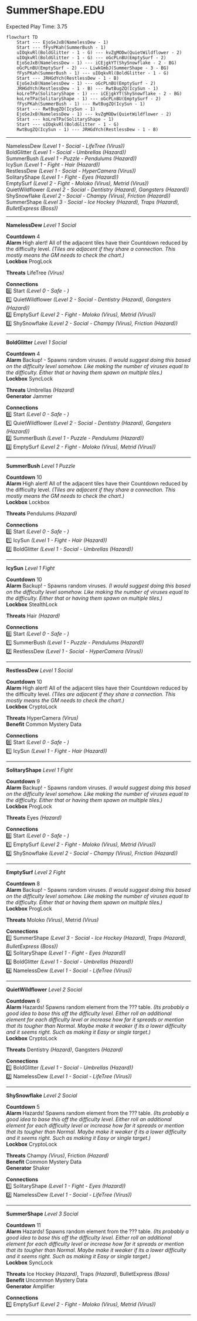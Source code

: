 # SummerShape.EDU  
Expected Play Time: 3.75  
  
```mermaid  
flowchart TD  
	Start --- EjoSeJxB(NamelessDew - 1)  
	Start --- fFysPKah(SummerBush - 1)  
	uIOqkvRl(BoldGlitter - 1 - G) --- kvZgMODw(QuietWildflower - 2)  
	uIOqkvRl(BoldGlitter - 1 - G) --- oGcPLnBU(EmptySurf - 2)  
	EjoSeJxB(NamelessDew - 1) --- iCEjgkYT(ShySnowflake - 2 - BG)  
	oGcPLnBU(EmptySurf - 2) --- LiwkGmbJ(SummerShape - 3 - BG)  
	fFysPKah(SummerBush - 1) --- uIOqkvRl(BoldGlitter - 1 - G)  
	Start --- JRHGdYch(RestlessDew - 1 - B)  
	EjoSeJxB(NamelessDew - 1) --- oGcPLnBU(EmptySurf - 2)  
	JRHGdYch(RestlessDew - 1 - B) --- RwtBugZQ(IcySun - 1)  
	koLreTPa(SolitaryShape - 1) --- iCEjgkYT(ShySnowflake - 2 - BG)  
	koLreTPa(SolitaryShape - 1) --- oGcPLnBU(EmptySurf - 2)  
	fFysPKah(SummerBush - 1) --- RwtBugZQ(IcySun - 1)  
	Start --- RwtBugZQ(IcySun - 1)  
	EjoSeJxB(NamelessDew - 1) --- kvZgMODw(QuietWildflower - 2)  
	Start --- koLreTPa(SolitaryShape - 1)  
	Start --- uIOqkvRl(BoldGlitter - 1 - G)  
	RwtBugZQ(IcySun - 1) --- JRHGdYch(RestlessDew - 1 - B)  
```  
  
---  
  
NamelessDew *(Level 1 - Social - LifeTree *(Virus)*)*  
BoldGlitter *(Level 1 - Social - Umbrellas *(Hazard)*)*  
SummerBush *(Level 1 - Puzzle - Pendulums *(Hazard)*)*  
IcySun *(Level 1 - Fight - Hair *(Hazard)*)*  
RestlessDew *(Level 1 - Social - HyperCamera *(Virus)*)*  
SolitaryShape *(Level 1 - Fight - Eyes *(Hazard)*)*  
EmptySurf *(Level 2 - Fight - Moloko *(Virus)*, Metrid *(Virus)*)*  
QuietWildflower *(Level 2 - Social - Dentistry *(Hazard)*, Gangsters *(Hazard)*)*  
ShySnowflake *(Level 2 - Social - Champy *(Virus)*, Friction *(Hazard)*)*  
SummerShape *(Level 3 - Social - Ice Hockey *(Hazard)*, Traps *(Hazard)*, BulletExpress *(Boss)*)*  
  
---  
  
**NamelessDew** *Level 1 Social*  
  
**Countdown** 4  
**Alarm** High alert! All of the adjacent tiles have their Countdown reduced by the difficulty level. *(Tiles are adjacent if they share a connection. This mostly means the GM needs to check the chart.)*  
**Lockbox** ProgLock  
  
**Threats** LifeTree *(Virus)*  
  
**Connections**  
:zero: Start *(Level 0 - Safe - )*  
:one: QuietWildflower *(Level 2 - Social - Dentistry *(Hazard)*, Gangsters *(Hazard)*)*  
:two: EmptySurf *(Level 2 - Fight - Moloko *(Virus)*, Metrid *(Virus)*)*  
:three: ShySnowflake *(Level 2 - Social - Champy *(Virus)*, Friction *(Hazard)*)*  
  
---  
  
**BoldGlitter** *Level 1 Social*  
  
**Countdown** 4  
**Alarm** Backup! - Spawns random viruses. *(I would suggest doing this based on the difficulty level somehow. Like making the number of viruses equal to the difficulty. Either that or having them spawn on multiple tiles.)*  
**Lockbox** SyncLock  
  
**Threats** Umbrellas *(Hazard)*  
**Generator** Jammer  
  
**Connections**  
:zero: Start *(Level 0 - Safe - )*  
:one: QuietWildflower *(Level 2 - Social - Dentistry *(Hazard)*, Gangsters *(Hazard)*)*  
:two: SummerBush *(Level 1 - Puzzle - Pendulums *(Hazard)*)*  
:three: EmptySurf *(Level 2 - Fight - Moloko *(Virus)*, Metrid *(Virus)*)*  
  
---  
  
**SummerBush** *Level 1 Puzzle*  
  
**Countdown** 10  
**Alarm** High alert! All of the adjacent tiles have their Countdown reduced by the difficulty level. *(Tiles are adjacent if they share a connection. This mostly means the GM needs to check the chart.)*  
**Lockbox** Lockbox  
  
**Threats** Pendulums *(Hazard)*  
  
**Connections**  
:zero: Start *(Level 0 - Safe - )*  
:one: IcySun *(Level 1 - Fight - Hair *(Hazard)*)*  
:two: BoldGlitter *(Level 1 - Social - Umbrellas *(Hazard)*)*  
  
---  
  
**IcySun** *Level 1 Fight*  
  
**Countdown** 10  
**Alarm** Backup! - Spawns random viruses. *(I would suggest doing this based on the difficulty level somehow. Like making the number of viruses equal to the difficulty. Either that or having them spawn on multiple tiles.)*  
**Lockbox** StealthLock  
  
**Threats** Hair *(Hazard)*  
  
**Connections**  
:zero: Start *(Level 0 - Safe - )*  
:one: SummerBush *(Level 1 - Puzzle - Pendulums *(Hazard)*)*  
:two: RestlessDew *(Level 1 - Social - HyperCamera *(Virus)*)*  
  
---  
  
**RestlessDew** *Level 1 Social*  
  
**Countdown** 10  
**Alarm** High alert! All of the adjacent tiles have their Countdown reduced by the difficulty level. *(Tiles are adjacent if they share a connection. This mostly means the GM needs to check the chart.)*  
**Lockbox** CryptoLock  
  
**Threats** HyperCamera *(Virus)*  
**Benefit** Common Mystery Data  
  
**Connections**  
:zero: Start *(Level 0 - Safe - )*  
:one: IcySun *(Level 1 - Fight - Hair *(Hazard)*)*  
  
---  
  
**SolitaryShape** *Level 1 Fight*  
  
**Countdown** 9  
**Alarm** Backup! - Spawns random viruses. *(I would suggest doing this based on the difficulty level somehow. Like making the number of viruses equal to the difficulty. Either that or having them spawn on multiple tiles.)*  
**Lockbox** ProgLock  
  
**Threats** Eyes *(Hazard)*  
  
**Connections**  
:zero: Start *(Level 0 - Safe - )*  
:one: EmptySurf *(Level 2 - Fight - Moloko *(Virus)*, Metrid *(Virus)*)*  
:two: ShySnowflake *(Level 2 - Social - Champy *(Virus)*, Friction *(Hazard)*)*  
  
---  
  
**EmptySurf** *Level 2 Fight*  
  
**Countdown** 8  
**Alarm** Backup! - Spawns random viruses. *(I would suggest doing this based on the difficulty level somehow. Like making the number of viruses equal to the difficulty. Either that or having them spawn on multiple tiles.)*  
**Lockbox** ProgLock  
  
**Threats** Moloko *(Virus)*, Metrid *(Virus)*  
  
**Connections**  
:one: SummerShape *(Level 3 - Social - Ice Hockey *(Hazard)*, Traps *(Hazard)*, BulletExpress *(Boss)*)*  
:two: SolitaryShape *(Level 1 - Fight - Eyes *(Hazard)*)*  
:three: BoldGlitter *(Level 1 - Social - Umbrellas *(Hazard)*)*  
:four: NamelessDew *(Level 1 - Social - LifeTree *(Virus)*)*  
  
---  
  
**QuietWildflower** *Level 2 Social*  
  
**Countdown** 6  
**Alarm** Hazards! Spawns random element from the ??? table. *(Its probably a good idea to base this off the difficulty level. Either roll an additional element for each difficulty level or increase how far it spreads or mention that its tougher than Normal. Maybe make it weaker if its a lower difficulty and it seems right. Such as making it Easy or single target.)*  
**Lockbox** CryptoLock  
  
**Threats** Dentistry *(Hazard)*, Gangsters *(Hazard)*  
  
**Connections**  
:one: BoldGlitter *(Level 1 - Social - Umbrellas *(Hazard)*)*  
:two: NamelessDew *(Level 1 - Social - LifeTree *(Virus)*)*  
  
---  
  
**ShySnowflake** *Level 2 Social*  
  
**Countdown** 5  
**Alarm** Hazards! Spawns random element from the ??? table. *(Its probably a good idea to base this off the difficulty level. Either roll an additional element for each difficulty level or increase how far it spreads or mention that its tougher than Normal. Maybe make it weaker if its a lower difficulty and it seems right. Such as making it Easy or single target.)*  
**Lockbox** CryptoLock  
  
**Threats** Champy *(Virus)*, Friction *(Hazard)*  
**Benefit** Common Mystery Data  
**Generator** Shaker  
  
**Connections**  
:one: SolitaryShape *(Level 1 - Fight - Eyes *(Hazard)*)*  
:two: NamelessDew *(Level 1 - Social - LifeTree *(Virus)*)*  
  
---  
  
**SummerShape** *Level 3 Social*  
  
**Countdown** 11  
**Alarm** Hazards! Spawns random element from the ??? table. *(Its probably a good idea to base this off the difficulty level. Either roll an additional element for each difficulty level or increase how far it spreads or mention that its tougher than Normal. Maybe make it weaker if its a lower difficulty and it seems right. Such as making it Easy or single target.)*  
**Lockbox** SyncLock  
  
**Threats** Ice Hockey *(Hazard)*, Traps *(Hazard)*, BulletExpress *(Boss)*  
**Benefit** Uncommon Mystery Data  
**Generator** Amplifier  
  
**Connections**  
:one: EmptySurf *(Level 2 - Fight - Moloko *(Virus)*, Metrid *(Virus)*)*  
  
---  

